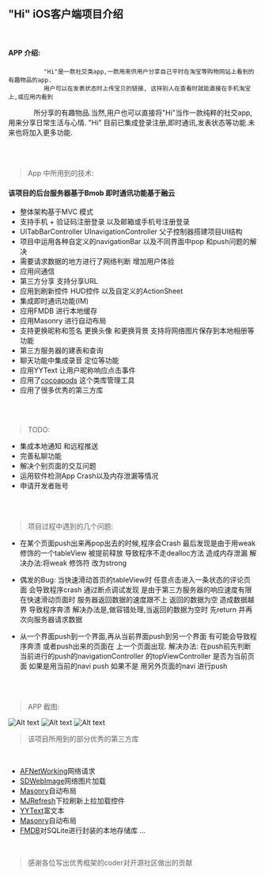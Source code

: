 "Hi" iOS客户端项目介绍
--
</br>


#### APP 介绍:
              "Hi"是一款社交类app,一款用来供用户分享自己平时在淘宝等购物网站上看到的有趣物品的app.
              用户可以在发表状态时上传宝贝的链接, 这样别人在查看时就能直接在手机淘宝上,或应用内看到
              所分享的有趣物品.当然,用户也可以直接将"Hi"当作一款纯粹的社交app,用来分享日常生活与心情.
              "Hi" 目前已集成登录注册,即时通讯,发表状态等功能.未来也将加入更多功能.
              
 </br>
 </br>
 
> App 中所用到的技术:

#### 该项目的后台服务器基于Bmob 即时通讯功能基于融云

* 整体架构基于MVC 模式
* 支持手机 + 验证码注册登录 以及邮箱或手机号注册登录
* UITabBarController UInavigationController 父子控制器搭建项目UI结构
* 项目中运用各种自定义的navigationBar 以及不同界面中pop 和push问题的解决
* 需要请求数据的地方进行了网络判断 增加用户体验
* 应用间通信
* 第三方分享 支持分享URL
* 应用到刷新控件 HUD控件 以及自定义的ActionSheet
* 集成即时通讯功能(IM) 
* 应用FMDB 进行本地缓存
* 应用Masonry 进行自动布局
* 支持更换昵称和签名 更换头像 和更换背景 支持将网络图片保存到本地相册等功能
* 第三方服务器的建表和查询
* 聊天功能中集成录音 定位等功能
* 应用YYText 让用户昵称响应点击事件
* 应用了[cocoapods](https://github.com/CocoaPods/CocoaPods) 这个类库管理工具
* 应用了很多优秀的第三方库

</br>
</br>

> TODO: 

* 集成本地通知 和远程推送
* 完善私聊功能
* 解决个别页面的交互问题
* 运用软件检测App Crash以及内存泄漏等情况
* 申请开发者账号

</br>
</br>

> 项目过程中遇到的几个问题:
* 在某个页面push出来再pop出去的时候,程序会Crash 最后发现是由于用weak 修饰的一个tableView 
  被提前释放 导致程序不走dealloc方法 造成内存泄漏 解决办法:将weak 修饰符 改为strong

* 偶发的Bug: 当快速滑动首页的tableView时 任意点击进入一条状态的评论页面 会导致程序crash
  通过断点调试发现 是由于第三方服务器的响应速度有限 在快速滑动页面时 服务器返回数据的速度跟不上
  返回的数据为空 造成数据越界 导致程序奔溃
  解决办法是,做容错处理,当返回的数据为空时 先return 并再次向服务器请求数据

* 从一个界面push到一个界面,再从当前界面push到另一个界面 有可能会导致程序奔溃 或者push出来的页面在
  上一个页面出现. 解决办法: 在push前先判断当前进行的push的navigationController 的topViewController
  是否为当前页面 如果是用当前的navi push 如果不是 用另外页面的navi 进行push

</br>
</br>
             
> APP 截图:

![Alt text](https://bmob-cdn-10856.b0.upaiyun.com/2017/05/23/92a91236360d445ca0d1857e22b6a155.jpg)
![Alt text](https://bmob-cdn-10856.b0.upaiyun.com/2017/05/23/b287881250944bfd9aa0a26311fb1e13.jpg)
![Alt text](https://bmob-cdn-10856.b0.upaiyun.com/2017/05/23/f1939f9f8e5741919042264b3a58d399.jpg)

> 该项目所用到的部分优秀的第三方库
</br>

* [AFNetWorking](https://github.com/AFNetworking/AFNetworking)网络请求
* [SDWebImage](https://github.com/rs/SDWebImage)网络图片加载
* [Masonry](https://github.com/SnapKit/Masonry)自动布局
* [MJRefresh](https://github.com/CoderMJLee/MJRefresh)下拉刷新上拉加载控件
* [YYText](https://github.com/ibireme/YYText)富文本
* [Masonry](https://github.com/SnapKit/Masonry)自动布局
* [FMDB](https://github.com/ccgus/fmdb)对SQLite进行封装的本地存储库
...

</br>

> 感谢各位写出优秀框架的coder对开源社区做出的贡献
                      
  
